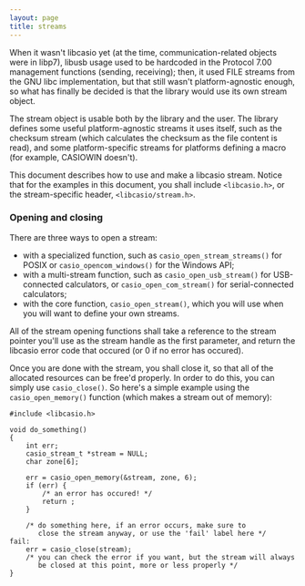 ```yaml
---
layout: page
title: streams
---
```

When it wasn't libcasio yet (at the time, communication-related objects were
in libp7), libusb usage used to be hardcoded in the Protocol 7.00 management
functions (sending, receiving); then, it used FILE streams from the GNU libc
implementation, but that still wasn't platform-agnostic enough, so what has
finally be decided is that the library would use its own stream object.

The stream object is usable both by the library and the user. The library
defines some useful platform-agnostic streams it uses itself, such as the
checksum stream (which calculates the checksum as the file content is read),
and some platform-specific streams for platforms defining a macro (for
example, CASIOWIN doesn't).

This document describes how to use and make a libcasio stream. Notice that
for the examples in this document, you shall include `<libcasio.h>`, or
the stream-specific header, `<libcasio/stream.h>`.

### Opening and closing
There are three ways to open a stream:

- with a specialized function, such as `casio_open_stream_streams()` for
  POSIX or `casio_opencom_windows()` for the Windows API;
- with a multi-stream function, such as `casio_open_usb_stream()` for
  USB-connected calculators, or `casio_open_com_stream()` for
  serial-connected calculators;
- with the core function, `casio_open_stream()`, which you will use when
  you will want to define your own streams.

All of the stream opening functions shall take a reference to the stream
pointer you'll use as the stream handle as the first parameter, and return
the libcasio error code that occured (or 0 if no error has occured).

Once you are done with the stream, you shall close it, so that all of the
allocated resources can be free'd properly. In order to do this,
you can simply use `casio_close()`. So here's a simple example using the
`casio_open_memory()` function (which makes a stream out of memory):

	#include <libcasio.h>
	
	void do_something()
	{
		int err;
		casio_stream_t *stream = NULL;
		char zone[6];
		
		err = casio_open_memory(&stream, zone, 6);
		if (err) {
			/* an error has occured! */
			return ;
		}
		
		/* do something here, if an error occurs, make sure to
		   close the stream anyway, or use the 'fail' label here */
	fail:
		err = casio_close(stream);
		/* you can check the error if you want, but the stream will always
		   be closed at this point, more or less properly */
	}
